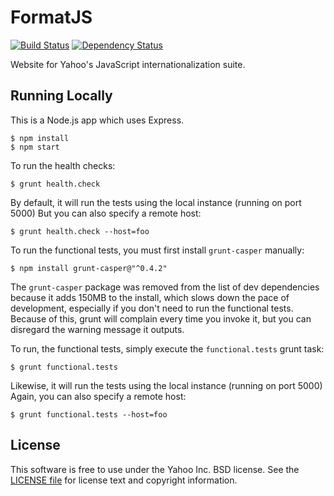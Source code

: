 FormatJS
========

[![Build Status](http://img.shields.io/travis/yahoo/formatjs-site.svg?style=flat-square)](https://travis-ci.org/yahoo/formatjs-site)
[![Dependency Status](http://img.shields.io/gemnasium/yahoo/formatjs-site.svg?style=flat-square)](https://gemnasium.com/yahoo/formatjs-site)

Website for Yahoo's JavaScript internationalization suite.

Running Locally
---------------

This is a Node.js app which uses Express.

```
$ npm install
$ npm start
```

To run the health checks:

```
$ grunt health.check
```

By default, it will run the tests using the local instance (running on port 5000)
But you can also specify a remote host:

```
$ grunt health.check --host=foo
```

To run the functional tests, you must first install `grunt-casper` manually:

```
$ npm install grunt-casper@"^0.4.2"
```

The `grunt-casper` package was removed from the list of dev dependencies because
it adds 150MB to the install, which slows down the pace of development,
especially if you don't need to run the functional tests. Because of this,
grunt will complain every time you invoke it, but you can disregard the warning
message it outputs.

To run, the functional tests, simply execute the `functional.tests` grunt task:

```
$ grunt functional.tests
```

Likewise, it will run the tests using the local instance (running on port 5000)
Again, you can also specify a remote host:

```
$ grunt functional.tests --host=foo
```

License
-------

This software is free to use under the Yahoo Inc. BSD license. See the [LICENSE file](LICENSE.md) for license text and copyright information.
